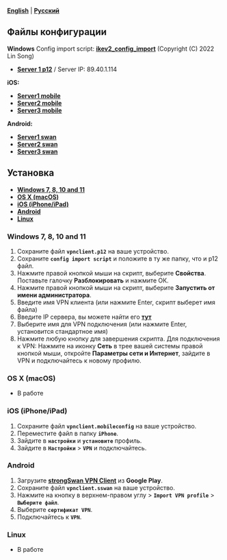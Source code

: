 [**English**](README.md) | [**Русский**](README-ru.md)

## Файлы конфигурации
**Windows**
Config import script: [**ikev2_config_import**](/client-conf/ikev2_config_import.cmd) (Copyright (C) 2022 Lin Song)
- [**Server 1 p12**](/client-conf/vpnclient1.p12) / Server IP: 89.40.1.114

**iOS:**
- [**Server1 mobile**](/client-conf/vpnclient1.mobileconfig)
- [**Server2 mobile**](/client-conf/vpnclient2.mobileconfig)
- [**Server3 mobile**](/client-conf/vpnclient3.mobileconfig)

**Android:**
- [**Server1 swan**](/client-conf/vpnclient1.sswan)
- [**Server2 swan**](/client-conf/vpnclient2.sswan)
- [**Server3 swan**](/client-conf/vpnclient3.sswan)

## Установка

* [**Windows 7, 8, 10 and 11**](#windows-7-8-10-and-11)
* [**OS X (macOS)**](#os-x-macos)
* [**iOS (iPhone/iPad)**](#ios-iphoneipad)
* [**Android**](#android)
* [**Linux**](#linux)

### Windows 7, 8, 10 and 11
1. Сохраните файл **``vpnclient.p12``** на ваше устройство.
2. Сохраните **``config import script``** и положите в ту же папку, что и p12 файл.
3. Нажмите правой кнопкой мыши на скрипт, выберите **Свойства**. Поставьте галочку **Разблокировать** и нажмите ОК.
4. Нажмите правой кнопкой мыши на скрипт, выберите **Запустить от имени администратора**.
5. Введите имя VPN клиента (или нажмите Enter, скрипт выберет имя файла)
6. Введите IP сервера, вы можете найти его [**тут**](#файлы-конфигурации)
7. Выберите имя для VPN подключения (или нажмите Enter, установится стандартное имя)
8. Нажмите любую кнопку для завершения скрипта.
Для подключения к VPN: Нажмите на иконку **Сеть** в трее вашей системы правой кнопкой мыши, откройте **Параметры сети и Интернет**, зайдите в VPN и подключайтесь к новому профилю.

### OS X (macOS)
- В работе 

### iOS (iPhone/iPad)
1. Сохраните файл **``vpnclient.mobileconfig``** на ваше устройство.
2. Переместите файл в папку **``iPhone``**.
3. Зайдите в **``настройки``** и **``установите``** профиль.
4. Зайдите в **``Настройки``** > **``VPN``** и подключайтесь. 

### Android
1. Загрузите [**strongSwan VPN Client**](https://play.google.com/store/apps/details?id=org.strongswan.android) из **Google Play**.
2. Сохраните файл **``vpnclient.sswan``** на ваше устройство.
3. Нажмите на кнопку в верхнем-правом углу > **``Import VPN profile``** > **``Выберите файл``**.
4. Выберите **``сертификат VPN``**. 
5. Подключайтесь к **``VPN``**.

### Linux
- В работе 
